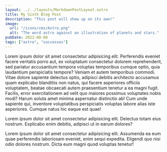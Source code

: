 ```yaml
---
layout: ../../layouts/MarkdownPostLayout.astro
title: My Sixth Blog Post
description: "This post will show up on its own!"
image:
  url: "/icons/cms/Astro.png"
  alt: "The word astro against an illustration of planets and stars."
pubDate: 2022-08-08
tags: ["astro", "successes"]
---
```


Lorem ipsum dolor sit amet consectetur adipisicing elit. Perferendis eveniet facere veritatis porro aut, ex voluptatum consectetur dolorem reprehenderit, sed pariatur accusantium tempora voluptas temporibus cumque optio, quia laudantium perspiciatis tempore? Veniam et autem temporibus commodi. Vitae dolore sapiente delectus optio, adipisci debitis architecto accusamus quam explicabo blanditiis non natus, qui facere asperiores officiis voluptatem, beatae obcaecati autem praesentium tenetur a ea magni fugit. Facilis, error exercitationem ad velit quo maiores possimus voluptates nobis modi? Harum soluta amet minima aspernatur distinctio ab! Cum unde sapiente qui, inventore voluptatibus perspiciatis voluptas labore alias iste asperiores. Cumque natus hic eaque est quae!

Lorem ipsum dolor sit amet consectetur adipisicing elit. Delectus totam eius nostrum. Explicabo enim debitis, adipisci ut in earum dolores?

Lorem ipsum dolor sit amet consectetur adipisicing elit. Assumenda ea eum quae perferendis laboriosam eveniet, enim sequi expedita. Eligendi quo nisi odio dolores nostrum. Dicta eum magni quod voluptas tenetur!

